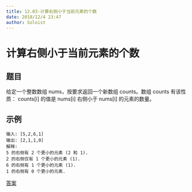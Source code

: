 ```yaml
---
title: 12.03-计算右侧小于当前元素的个数
date: 2018/12/4 23:47
author: Soloist
---
```

    
# 计算右侧小于当前元素的个数

## 题目

给定一个整数数组 nums，按要求返回一个新数组 counts。数组 counts 有该性质： counts[i] 的值是  nums[i] 右侧小于 nums[i] 的元素的数量。

## 示例

    输入: [5,2,6,1]
    输出: [2,1,1,0] 
    解释:
    5 的右侧有 2 个更小的元素 (2 和 1).
    2 的右侧仅有 1 个更小的元素 (1).
    6 的右侧有 1 个更小的元素 (1).
    1 的右侧有 0 个更小的元素.
    
[答案](https://github.com/aSoloist/java-algorithm/blob/master/code/12.03/Solution.java)